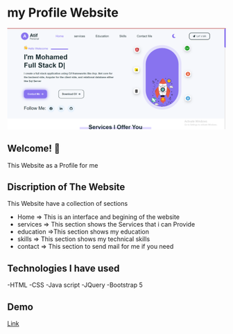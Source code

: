 # my Profile Website
![Design Preview](images/head.PNG)

## Welcome! 👋

This Website as a Profile for me

 
## Discription of The Website

This Website have a collection of sections 
  - Home     => This is an interface and begining of the website
  - services => This section shows the Services that i can Provide
  - education =>This section shows my education 
  - skills  => This section shows my technical skills 
  - contact => This section to send mail for me if you need

 

## Technologies I have used
-HTML
-CSS
-Java script
-JQuery
-Bootstrap 5

## Demo
[Link](https://mohamedkhamismoka.github.io/Profile/)
